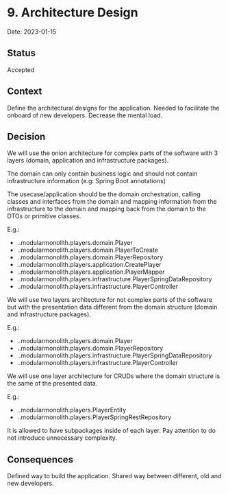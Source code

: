# 9. Architecture Design

Date: 2023-01-15

## Status

Accepted

## Context

Define the architectural designs for the application. Needed to facilitate the onboard of new developers. Decrease the
mental load.

## Decision

We will use the onion architecture for complex parts of the software with 3 layers (domain, application and infrastructure
packages).

The domain can only contain business logic and should not contain infrastructure information (e.g: Spring Boot annotations)

The usecase/application should be the domain orchestration, calling classes and interfaces from the domain and mapping information from the infrastructure to the domain and mapping back from the domain to the DTOs or primitive classes.

E.g.:

- ..modularmonolith.players.domain.Player
- ..modularmonolith.players.domain.PlayerToCreate
- ..modularmonolith.players.domain.PlayerRepository
- ..modularmonolith.players.application.CreatePlayer
- ..modularmonolith.players.application.PlayerMapper
- ..modularmonolith.players.infrastructure.PlayerSpringDataRepository
- ..modularmonolith.players.infrastructure.PlayerController

We will use two layers architecture for not complex parts of the software but with the presentation data different from
the domain structure (domain and infrastructure packages).

E.g.:

- ..modularmonolith.players.domain.Player
- ..modularmonolith.players.domain.PlayerRepository
- ..modularmonolith.players.infrastructure.PlayerSpringDataRepository
- ..modularmonolith.players.infrastructure.PlayerController

We will use one layer architecture for CRUDs where the domain structure is the same of the presented data.

E.g.:
- ..modularmonolith.players.PlayerEntity
- ..modularmonolith.players.PlayerSpringRestRepository

It is allowed to have subpackages inside of each layer. Pay attention to do not introduce unnecessary complexity.

## Consequences

Defined way to build the application. Shared way between different, old and new developers.
